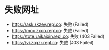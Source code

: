 # 失败网址
- https://ask.skzey.repl.co: 失败 (Failed)
- https://moo.zxco.repl.co: 失败 (Failed)
- https://tote.kaikaixin.repl.co: 失败 (403
Failed)
- https://vi.zogzr.repl.co: 失败 (403
Failed)
